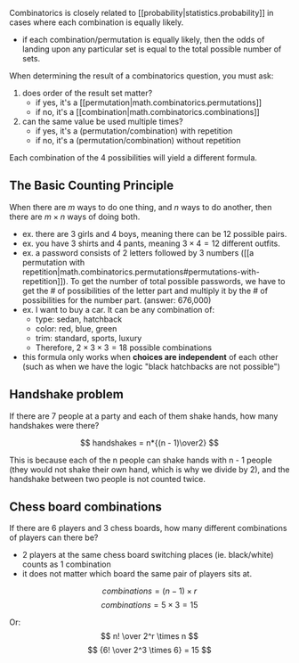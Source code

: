 
Combinatorics is closely related to [[probability|statistics.probability]] in cases where each combination is equally likely.
- if each combination/permutation is equally likely, then the odds of landing upon any particular set is equal to the total possible number of sets.

When determining the result of a combinatorics question, you must ask:
1. does order of the result set matter?
    - if yes, it's a [[permutation|math.combinatorics.permutations]]
    - if no, it's a [[combination|math.combinatorics.combinations]]
2. can the same value be used multiple times?
    - if yes, it's a (permutation/combination) with repetition
    - if no, it's a (permutation/combination) without repetition

Each combination of the 4 possibilities will yield a different formula.

## The Basic Counting Principle
When there are $m$ ways to do one thing, and $n$ ways to do another, then there are $m×n$ ways of doing both.

- ex. there are 3 girls and 4 boys, meaning there can be 12 possible pairs.
- ex. you have 3 shirts and 4 pants, meaning $3×4=12$ different outfits.
- ex. a password consists of 2 letters followed by 3 numbers ([[a permutation with repetition|math.combinatorics.permutations#permutations-with-repetition]]). To get the number of total possible passwords, we have to get the # of possibilities of the letter part and multiply it by the # of possibilities for the number part. (answer: 676,000)
- ex. I want to buy a car. It can be any combination of:
    - type: sedan, hatchback
    - color: red, blue, green
    - trim: standard, sports, luxury
    - Therefore, $2 \times 3 \times 3 = 18$ possible combinations
- this formula only works when **choices are independent** of each other (such as when we have the logic "black hatchbacks are not possible")

## Handshake problem
If there are 7 people at a party and each of them shake hands, how many handshakes were there?

$$
handshakes = n*{(n - 1)\over2}
$$

This is because each of the n people can shake hands with n - 1 people (they would not shake their own hand, which is why we divide by 2), and the handshake between two people is not counted twice.

## Chess board combinations
If there are 6 players and 3 chess boards, how many different combinations of players can there be?
- 2 players at the same chess board switching places (ie. black/white) counts as 1 combination
- it does not matter which board the same pair of players sits at.

$$
combinations = (n - 1) \times r
$$
$$
combinations = 5 \times 3 = 15
$$

Or:
$$
n! \over 2^r \times n
$$
$$
{6! \over 2^3 \times 6} = 15
$$
